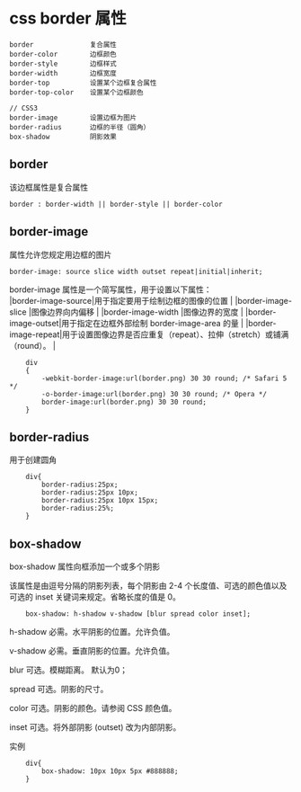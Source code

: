 

# css border 属性

```
border				复合属性
border-color		边框颜色
border-style		边框样式
border-width		边框宽度
border-top			设置某个边框复合属性
border-top-color	设置某个边框颜色

// CSS3
border-image		设置边框为图片
border-radius		边框的半径（圆角）
box-shadow			阴影效果
```

## border 

该边框属性是复合属性
```
border : border-width || border-style || border-color 
```


## border-image

属性允许您规定用边框的图片
```
border-image: source slice width outset repeat|initial|inherit;
```

border-image 属性是一个简写属性，用于设置以下属性：  
|border-image-source|用于指定要用于绘制边框的图像的位置										|
|border-image-slice	|图像边界向内偏移														|
|border-image-width	|图像边界的宽度														|
|border-image-outset|用于指定在边框外部绘制 border-image-area 的量							|
|border-image-repeat|用于设置图像边界是否应重复（repeat）、拉伸（stretch）或铺满（round）。	|

```
	div
	{
		-webkit-border-image:url(border.png) 30 30 round; /* Safari 5 */
		-o-border-image:url(border.png) 30 30 round; /* Opera */
		border-image:url(border.png) 30 30 round;
	}
```


## border-radius

用于创建圆角
```
	div{
		border-radius:25px;
		border-radius:25px 10px;
		border-radius:25px 10px 15px;
		border-radius:25%;
	}
```


## box-shadow

box-shadow 属性向框添加一个或多个阴影

该属性是由逗号分隔的阴影列表，每个阴影由 2-4 个长度值、可选的颜色值以及可选的 inset 关键词来规定。省略长度的值是 0。

```
	box-shadow: h-shadow v-shadow [blur spread color inset];
```

h-shadow	必需。水平阴影的位置。允许负值。

v-shadow	必需。垂直阴影的位置。允许负值。	

blur		可选。模糊距离。	默认为0；

spread		可选。阴影的尺寸。	

color		可选。阴影的颜色。请参阅 CSS 颜色值。	

inset		可选。将外部阴影 (outset) 改为内部阴影。


实例
```
	div{
		box-shadow: 10px 10px 5px #888888;
	}
```

